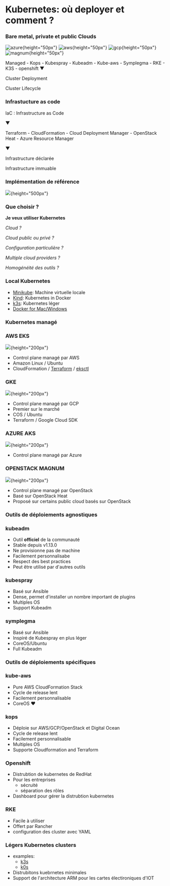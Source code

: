 # Kubernetes: où deployer et comment ?

### Bare metal, private et public Clouds

![azure](images/kubernetes/azure_h.png){height="50px"}
![aws](images/kubernetes/aws_h.png){height="50px"}
![gcp](images/kubernetes/gcp_h.png){height="50px"}
![magnum](images/kubernetes/magnum_h.png){height="50px"}

Managed - Kops - Kubespray - Kubeadm - Kube-aws - Symplegma - RKE - K3S - openshift
▼

Cluster Deployment

Cluster Lifecycle

### Infrastucture as code

IaC : Infrastructure as Code

▼

Terraform - CloudFormation - Cloud Deployment Manager - OpenStack Heat - Azure Resource Manager

▼

Infrastructure déclarée

Infrastructure immuable

### Implémentation de référence

![](images/kubernetes/infra_ref.png){height="500px"}

### Que choisir ?

**Je veux utiliser Kubernetes**

*Cloud ?*

*Cloud public ou privé ?*

*Configuration particulière ?*

*Multiple cloud providers ?*

*Homogénéité des outils ?*

### Local Kubernetes

- [Minikube](https://github.com/kubernetes/minikube): Machine virtuelle locale
- [Kind](https://github.com/kubernetes-sigs/kind): Kubernetes in Docker
- [k3s](http://github.com/rancher/k3s): Kubernetes léger
- [Docker for Mac/Windows](https://docs.docker.com/docker-for-mac/)

### Kubernetes managé

### AWS EKS

![](images/kubernetes/eks_v.png){height="200px"}

- Control plane managé par AWS
- Amazon Linux / Ubuntu
- CloudFormation / [Terraform](https://github.com/terraform-aws-modules/terraform-aws-eks) / [eksctl](https://eksctl.io/)

### GKE

![](images/kubernetes/gke.png){height="200px"}

- Control plane managé par GCP
- Premier sur le marché
- COS / Ubuntu
- Terraform / Google Cloud SDK

### AZURE AKS

![](images/kubernetes/aks_v.png){height="200px"}

- Control plane managé par Azure

### OPENSTACK MAGNUM

![](images/kubernetes/magnum_v.png){height="200px"}

- Control plane managé par OpenStack
- Basé sur OpenStack Heat
- Proposé sur certains public cloud basés sur OpenStack

### Outils de déploiements agnostiques

### kubeadm

- Outil **officiel** de la communauté
- Stable depuis v1.13.0
- Ne provisionne pas de machine
- Facilement personnalisabe
- Respect des best practices
- Peut être utilisé par d'autres outils

### kubespray

- Basé sur Ansible
- Dense, permet d'installer un nombre important de plugins
- Multiples OS
- Support Kubeadm

### symplegma

- Basé sur Ansible
- Inspiré de Kubespray en plus léger
- CoreOS/Ubuntu
- Full Kubeadm

### Outils de déploiements spécifiques

### kube-aws

- Pure AWS CloudFormation Stack
- Cycle de release lent
- Facilement personnalisable
- CoreOS ❤

### kops

- Déploie sur AWS/GCP/OpenStack et Digital Ocean
- Cycle de release lent
- Facilement personnalisable
- Multiples OS
- Supporte Cloudformation and Terraform

### Openshift
- Distrubtion de kubernetes de RedHat
- Pour les entreprises
  - sécruité
  - séparation des rôles
- Dashboard pour gérer la distrubtion kubernetes

### RKE
- Facile à utiliser
- Offert par Rancher
- configuration des cluster avec YAML

### Légers Kubernetes clusters
- examples:
  - [k3s](https://k3s.io/)
  - [k0s](https://k0sproject.io/)
- Distrubitons kuebrnetes minimales
- Support de l'architecture ARM pour les cartes électironiques d'IOT

